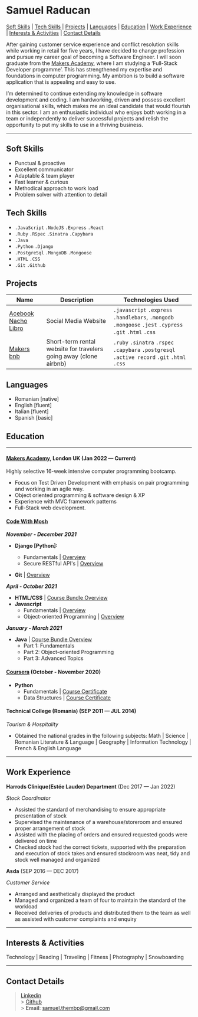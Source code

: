 # Samuel Raducan

[Soft Skills](#soft-skills) | [Tech Skills](#tech-skills) | [Projects](#projects) | [Languages](#languages) | [Education](#education) | [Work Experience](#work-experience) | [Interests & Activities](#interests--activities) | [Contact Details](#contact-details)

After gaining customer service experience and conflict resolution skills while working in retail for five years, I have decided to change profession and pursue my career goal of becoming a Software Engineer. I will soon graduate from the [Makers Academy](https://makers.tech/), where I am studying a ‘Full-Stack Developer programme’. This has strengthened my expertise and foundations in computer programming. My ambition is to build a software application that is appealing and easy to use.

I’m determined to continue extending my knowledge in software development and coding. I am hardworking, driven and possess excellent organisational skills, which makes me an ideal candidate that would flourish in this sector. I am an enthusiastic individual who enjoys both working in a team or independently to deliver successful projects and relish the opportunity to put my skills to use in a thriving business.

---

## Soft Skills

- Punctual & proactive
- Excellent communicator
- Adaptable & team player
- Fast learner & curious
- Methodical approach to work load
- Problem solver with attention to detail

## Tech Skills

- `.JavaScript` `.NodeJS` `.Express` `.React`
- `.Ruby` `.RSpec` `.Sinatra` `.Capybara`
- `.Java`
- `.Python` `.Django`
- `.PostgreSql` `.MongoDB` `.Mongoose`
- `.HTML` `.CSS`
- `.Git` `.Github`

## Projects

| Name                                                                    | Description                                                       | Technologies Used                                                                                       |
| ----------------------------------------------------------------------- | ----------------------------------------------------------------- | ------------------------------------------------------------------------------------------------------- |
| [Acebook Nacho Libro](https://github.com/samuelmbp/Acebook-nacho-libro) | Social Media Website                                              | `.javascript` `.express` `.handlebars`, `.mongodb` `.mongoose` `.jest` `.cypress` `.git` `.html` `.css` |
| [Makers bnb](https://github.com/samuelmbp/makersbnb)                    | Short-term rental website for travelers going away (clone airbnb) | `.ruby` `.sinatra` `.rspec` `.capybara` `.postgresql` `.active record` `.git` `.html` `.css`            |

## Languages

- Romanian [native]
- English [fluent]
- Italian [fluent]
- Spanish [basic]

## Education

---

#### [Makers Academy](https://makers.tech/), London UK (Jan 2022 — Current)

Highly selective 16-week intensive computer programming bootcamp.

- Focus on Test Driven Development with emphasis on pair programming and working in an agile way.
- Object oriented programming & software design & XP
- Experience with MVC framework patterns
- Full-Stack web development.

#### [Code With Mosh](https://codewithmosh.com/)

**_November - December 2021_**

- **Django [Python]:**

  - Fundamentals | [Overview](https://codewithmosh.com/p/the-ultimate-django-part1)
  - Secure RESTful API's | [Overview](https://codewithmosh.com/p/the-ultimate-django-part2)

- **Git** | [Overview](https://codewithmosh.com/p/the-ultimate-git-course)

**_April - October 2021_**

- **HTML/CSS** | [Course Bundle Overview](https://codewithmosh.com/p/the-ultimate-html-css)
- **Javascript**
  - Fundamentals | [Overview](https://codewithmosh.com/p/javascript-basics-for-beginners)
  - Object-oriented Programming | [Overview](https://codewithmosh.com/p/object-oriented-programming-in-javascript)

**_January - March 2021_**

- **Java** | [Course Bundle Overview](https://codewithmosh.com/p/the-ultimate-java-mastery-series)
  - Part 1: Fundamentals
  - Part 2: Object-oriented Programming
  - Part 3: Advanced Topics

#### [Coursera](https://www.coursera.org/) (October - November 2020)

- **Python**
  - Fundamentals | [Course Certificate](https://coursera.org/share/65fd03391201226046a6a9e9a6fcb306)
  - Data Structures | [Course Certificate](https://coursera.org/share/e740172916f20689fb452226ad247c30)

#### Technical College (Romania) (SEP 2011 — JUL 2014)

_Tourism & Hospitality_

- Obtained the national grades in the following subjects: Math | Science | Romanian Literature & Language | Geography | Information Technology | French & English Language

---

## Work Experience

**Harrods Clinique(Estée Lauder) Department** (Dec 2017 — Jan 2022)

_Stock Coordinator_

- Assisted the standard of merchandising to ensure appropriate presentation of stock
- Supervised the maintenance of a warehouse/storeroom and ensured proper arrangement of stock
- Assisted with the placing of orders and ensured requested goods were delivered on time
- Checked stock had the correct tickets, supported with the preparation and execution of stock takes and ensured stockroom was neat, tidy and stock well managed and organized

**Asda** (SEP 2016 — DEC 2017)

_Customer Service_

- Arranged and aesthetically displayed the product
- Managed and organized a team of four to maintain the standard of the workload
- Received deliveries of products and distributed them to the team as well as assisted with customer complaints and enquiry

---

## Interests & Activities

Technology | Reading | Traveling | Fitness | Photography | Snowboarding

---

## Contact Details

> [Linkedin](https://www.linkedin.com/in/samuel-raducan-3b9683199/)<br/> > [Github](https://github.com/samuelmbp) </br> > **Email**: samuel.thembp@gmail.com
